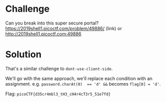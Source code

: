 # Challenge
Can you break into this super secure portal? https://2019shell1.picoctf.com/problem/49886/ (link) or http://2019shell1.picoctf.com:49886

# Solution
That's a similar challenge to `dont-use-client-side`.

We'll go with the same approach, we'll replace each condition with an assignment. e.g.
`password.charAt(0)  == 'd' &&` becomes `flag[0] = 'd'`.


Flag: `picoCTF{d35cr4mbl3_tH3_cH4r4cT3r5_51e7fd}`